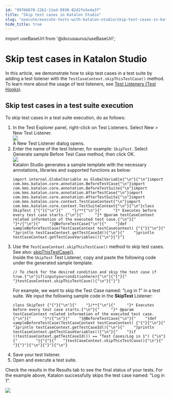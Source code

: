 ```yaml
---
id: "99766670-22b2-11ed-9930-0242fe3e4a3f"
title: "Skip test cases in Katalon Studio"
slug: "execute/execute-tests-with-katalon-studio/skip-test-cases-in-katalon-studio"
hide_title: true
---
```

import useBaseUrl from '@docusaurus/useBaseUrl';


# <a id="id" class="anchor_top_offset"/><a id="ariaid-title1" class="anchor_top_offset"/>Skip test cases in Katalon Studio

<p xmlns="http://www.w3.org/1999/xhtml" className="p">In this article, we demonstrate how to skip test cases in a test suite by adding a test listener with the <code className="ph codeph">TestCaseContext.skipThisTestCase()</code> method. To learn more about the usage of test listeners, see <a className="xref" href="/author/create-test-cases/test-fixtures-and-test-listeners-test-hooks-in-katalon-studio#concept-7786">Test Listeners (Test Hooks)</a>.</p> 

## <a id="task-2819" class="anchor_top_offset"/>Skip test cases in a test suite execution

<section xmlns="http://www.w3.org/1999/xhtml" className="section context">To skip test cases in a test suite execution, do as follows:</section> 
<ol xmlns="http://www.w3.org/1999/xhtml" className="ol steps"><li className="li step stepexpand"><span className="ph cmd">In the <span className="ph uicontrol">Test Explorer</span> panel, right-click on       <span className="ph uicontrol">Test Listeners</span>. Select <span className="ph uicontrol">New</span> &gt; <span className="ph uicontrol">New Test         Listener</span>.</span><div className="itemgroup info"><img className="image" width={500} src={useBaseUrl("/be46a740-64ab-11ed-a602-0242cfbc79b5.png")} /></div><div className="itemgroup stepresult">A  <span className="ph uicontrol">New Test Listener</span> dialog opens. </div></li><li className="li step stepexpand"><span className="ph cmd">Enter the name of the test listener, for example:  <code className="ph codeph">SkipTest</code>. Select  <span className="ph uicontrol">Generate sample Before Test Case method</span>, then click <span className="ph uicontrol">OK</span>.</span><div className="itemgroup info"><img className="image" width={400} src={useBaseUrl("/be351b10-64ab-11ed-a602-0242cfbc79b5.png")} /></div><div className="itemgroup stepresult">Katalon Studio generates a sample template with the necessary       annotations, libraries and supported functions as below:<pre className="pre codeblock"><code>import internal.GlobalVariable as GlobalVariable{"\n"}{"\n"}import com.kms.katalon.core.annotation.BeforeTestCase{"\n"}import com.kms.katalon.core.annotation.BeforeTestSuite{"\n"}import com.kms.katalon.core.annotation.AfterTestCase{"\n"}import com.kms.katalon.core.annotation.AfterTestSuite{"\n"}import com.kms.katalon.core.context.TestCaseContext{"\n"}import com.kms.katalon.core.context.TestSuiteContext{"\n"}{"\n"}class SkipTest {"{"}{"\n"}{"    "}/**{"\n"}{"     "}* Executes before every test case starts.{"\n"}{"     "}* @param testCaseContext related information of the executed test case.{"\n"}{"     "}*/{"\n"}{"    "}@BeforeTestCase{"\n"}{"    "}def sampleBeforeTestCase(TestCaseContext testCaseContext) {"{"}{"\n"}{"    "}println testCaseContext.getTestCaseId(){"\n"}{"    "}println testCaseContext.getTestCaseVariables(){"\n"}{"}"}</code></pre></div></li><li className="li step stepexpand"><span className="ph cmd">Use the <code className="ph codeph">TestCaseContext.skipThisTestCase()</code> method to skip test cases. See also: <a className="xref j-external-link" href="https://api-docs.katalon.com/com/kms/katalon/core/context/TestCaseContext.html#skipThisTestCase()" target="_blank">skipThisTestCase()</a>.</span><div className="itemgroup info">Inside the <code className="ph codeph">SkipTest</code> Test Listener, copy and paste       the following code under the generated sample template.</div><div className="itemgroup info"><pre className="pre codeblock"><code>// To check for the desired condition and skip the test case if true.{"\n"}if(inputyourconditionhere){"\n"}{"{"}{"   "}testCaseContext.skipThisTestCase(){"\n"}{"}"}</code></pre><div className="p">For example, we want to skip the Test Case named: "Log in 1"         in a test suite. We input the following sample code in the         <strong className="ph b">SkipTest</strong> Listener:<pre className="pre codeblock"><code>class SkipTest {"{"}{"\n"}{"    "}/**{"\n"}{"     "}* Executes before every test case starts.{"\n"}{"     "}* @param testCaseContext related information of the executed test case.{"\n"}{"     "}*/{"\n"}{"    "}@BeforeTestCase{"\n"}{"    "}def sampleBeforeTestCase(TestCaseContext testCaseContext) {"{"}{"\n"}{"    "}println testCaseContext.getTestCaseId(){"\n"}{"    "}println testCaseContext.getTestCaseVariables(){"\n"}{"    "}if ((testCaseContext.getTestCaseId()) == "Test Cases/Log in 1") {"\n"}{"        "}{"{"}{"   "}testCaseContext.skipThisTestCase(){"\n"}{"        "}{"}"}{"\n"}{"}"}{"\n"}</code></pre></div></div></li><li className="li step stepexpand"><span className="ph cmd">Save your test listener.</span></li><li className="li step stepexpand"><span className="ph cmd">Open and execute a test suite.</span></li></ol> 
<section xmlns="http://www.w3.org/1999/xhtml" className="section result">Check the results in the <span className="ph uicontrol">Results</span> tab to see the final status of your   tests. For the example above, Katalon   successfully skips the test case named: "Log in 1".<p className="p">     <img className="image" src={useBaseUrl("/be1c14d0-64ab-11ed-a602-0242cfbc79b5.png")} /></p></section> 
